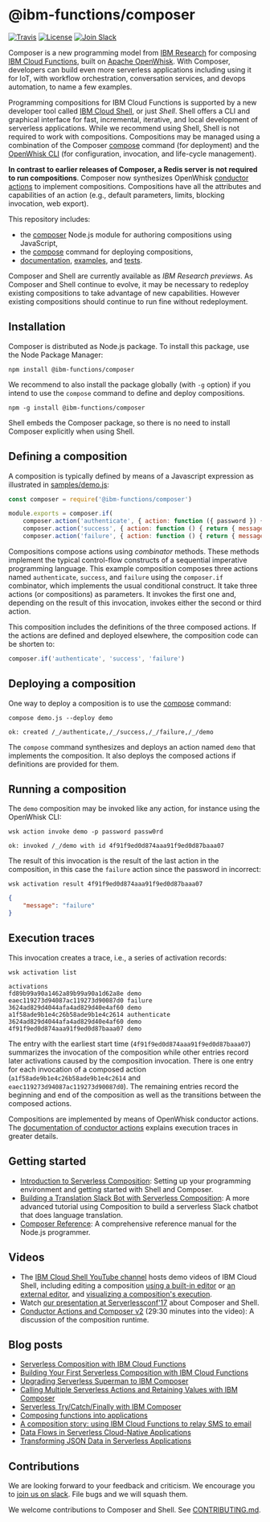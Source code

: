 # @ibm-functions/composer

[![Travis](https://travis-ci.org/ibm-functions/composer.svg?branch=master)](https://travis-ci.org/ibm-functions/composer)
[![License](https://img.shields.io/badge/license-Apache%202.0-blue.svg)](https://opensource.org/licenses/Apache-2.0)
[![Join
Slack](https://img.shields.io/badge/join-slack-9B69A0.svg)](http://slack.openwhisk.org/)

Composer is a new programming model from [IBM
Research](https://ibm.biz/serverless-research) for composing [IBM Cloud
Functions](https://ibm.biz/openwhisk), built on [Apache
OpenWhisk](https://github.com/apache/incubator-openwhisk). With Composer,
developers can build even more serverless applications including using it for
IoT, with workflow orchestration, conversation services, and devops automation,
to name a few examples.

Programming compositions for IBM Cloud Functions is supported by a new developer
tool called [IBM Cloud Shell](https://github.com/ibm-functions/shell), or just
_Shell_. Shell offers a CLI and graphical interface for fast, incremental,
iterative, and local development of serverless applications. While we recommend
using Shell, Shell is not required to work with compositions. Compositions may
be managed using a combination of the Composer [compose](docs/COMPOSE.md) command
(for deployment) and the [OpenWhisk
CLI](https://console.bluemix.net/openwhisk/learn/cli) (for configuration,
invocation, and life-cycle management).

**In contrast to earlier releases of Composer, a Redis server is not required to
run compositions**. Composer now synthesizes OpenWhisk [conductor
actions](https://github.com/apache/incubator-openwhisk/blob/master/docs/conductors.md)
to implement compositions. Compositions have all the attributes and capabilities
of an action (e.g., default parameters, limits, blocking invocation, web
export).

This repository includes:
* the [composer](docs/COMPOSER.md) Node.js module for authoring compositions using
  JavaScript,
* the [compose](docs/COMPOSE.md) command for deploying compositions,
* [documentation](docs), [examples](samples), and [tests](test).

Composer and Shell are currently available as _IBM Research previews_. As
Composer and Shell continue to evolve, it may be necessary to redeploy existing
compositions to take advantage of new capabilities. However existing
compositions should continue to run fine without redeployment.

## Installation

Composer is distributed as Node.js package. To install this package, use the
Node Package Manager:
```
npm install @ibm-functions/composer
```
We recommend to also install the package globally (with `-g` option) if you intend to
use the `compose` command to define and deploy compositions.
```
npm -g install @ibm-functions/composer
```
Shell embeds the Composer package, so there is no need to install
Composer explicitly when using Shell.

## Defining a composition

A composition is typically defined by means of a Javascript expression as
illustrated in [samples/demo.js](samples/demo.js):
```javascript
const composer = require('@ibm-functions/composer')

module.exports = composer.if(
    composer.action('authenticate', { action: function ({ password }) { return { value: password === 'abc123' } } }),
    composer.action('success', { action: function () { return { message: 'success' } } }),
    composer.action('failure', { action: function () { return { message: 'failure' } } }))
```
Compositions compose actions using _combinator_ methods. These methods
implement the typical control-flow constructs of a sequential imperative
programming language. This example composition composes three actions named
`authenticate`, `success`, and `failure` using the `composer.if` combinator,
which implements the usual conditional construct. It take three actions (or
compositions) as parameters. It invokes the first one and, depending on the
result of this invocation, invokes either the second or third action.

 This composition includes the definitions of the three composed actions. If the
 actions are defined and deployed elsewhere, the composition code can be shorten
 to:
```javascript
composer.if('authenticate', 'success', 'failure')
```

## Deploying a composition

One way to deploy a composition is to use the [compose](docs/COMPOSE.md) command:
```
compose demo.js --deploy demo
```
```
ok: created /_/authenticate,/_/success,/_/failure,/_/demo
```
The `compose` command synthesizes and deploys an action named `demo` that
implements the composition. It also deploys the composed actions if definitions
are provided for them.

## Running a composition

The `demo` composition may be invoked like any action, for instance using the
OpenWhisk CLI:
```
wsk action invoke demo -p password passw0rd
```
```
ok: invoked /_/demo with id 4f91f9ed0d874aaa91f9ed0d87baaa07
```
The result of this invocation is the result of the last action in the
composition, in this case the `failure` action since the password in incorrect:
```
wsk activation result 4f91f9ed0d874aaa91f9ed0d87baaa07
```
```json
{
    "message": "failure"
}
```
## Execution traces

This invocation creates a trace, i.e., a series of activation records:
```
wsk activation list
```
```
activations
fd89b99a90a1462a89b99a90a1d62a8e demo
eaec119273d94087ac119273d90087d0 failure
3624ad829d4044afa4ad829d40e4af60 demo
a1f58ade9b1e4c26b58ade9b1e4c2614 authenticate
3624ad829d4044afa4ad829d40e4af60 demo
4f91f9ed0d874aaa91f9ed0d87baaa07 demo
```
The entry with the earliest start time (`4f91f9ed0d874aaa91f9ed0d87baaa07`)
summarizes the invocation of the composition while other entries record later
activations caused by the composition invocation. There is one entry for each
invocation of a composed action (`a1f58ade9b1e4c26b58ade9b1e4c2614` and
`eaec119273d94087ac119273d90087d0`). The remaining entries record the beginning
and end of the composition as well as the transitions between the composed
actions.

Compositions are implemented by means of OpenWhisk conductor actions. The
[documentation of conductor
actions](https://github.com/apache/incubator-openwhisk/blob/master/docs/conductors.md)
explains execution traces in greater details.

## Getting started 
* [Introduction to Serverless
  Composition](docs/tutorials/introduction/README.md): Setting up your
  programming environment and getting started with Shell and Composer.
* [Building a Translation Slack Bot with Serverless
  Composition](docs/tutorials/translateBot/README.md): A more advanced tutorial
  using Composition to build a serverless Slack chatbot that does language
  translation.
* [Composer Reference](docs/README.md): A comprehensive reference manual for the
  Node.js programmer.

## Videos
* The [IBM Cloud Shell YouTube
  channel](https://www.youtube.com/channel/UCcu16nIMNclSujJWDOgUI_g) hosts demo
  videos of IBM Cloud Shell, including editing a composition [using a built-in
  editor](https://youtu.be/1wmkSYl7EDM) or [an external
  editor](https://youtu.be/psqoysnVgE4), and [visualizing a composition's
  execution](https://youtu.be/jTaHgDQDZnQ).
* Watch [our presentation at
  Serverlessconf'17](https://acloud.guru/series/serverlessconf/view/ibm-cloud-functions)
  about Composer and Shell.
* [Conductor Actions and Composer
  v2](https://urldefense.proofpoint.com/v2/url?u=https-3A__youtu.be_qkqenC5b1kE&d=DwIGaQ&c=jf_iaSHvJObTbx-siA1ZOg&r=C3zA0dhyHjF4WaOy8EW8kQHtYUl9-dKPdS8OrjFeQmE&m=vCx7thSf3YtT7x3Pe2DaLYw-dcjU1hNIfDkTM_21ObA&s=MGh9y3vSvssj1xTzwEurJ6TewdE7Dr2Ycs10Tix8sNg&e=)
  (29:30 minutes into the video): A discussion of the composition runtime.

## Blog posts
* [Serverless Composition with IBM Cloud
  Functions](https://www.raymondcamden.com/2017/10/09/serverless-composition-with-ibm-cloud-functions/)
* [Building Your First Serverless Composition with IBM Cloud
  Functions](https://www.raymondcamden.com/2017/10/18/building-your-first-serverless-composition-with-ibm-cloud-functions/)
* [Upgrading Serverless Superman to IBM
  Composer](https://www.raymondcamden.com/2017/10/20/upgrading-serverless-superman-to-ibm-composer/)
* [Calling Multiple Serverless Actions and Retaining Values with IBM
  Composer](https://www.raymondcamden.com/2017/10/25/calling-multiple-serverless-actions-and-retaining-values-with-ibm-composer/)
* [Serverless Try/Catch/Finally with IBM
  Composer](https://www.raymondcamden.com/2017/11/22/serverless-trycatchfinally-with-ibm-composer/)
* [Composing functions into
  applications](https://medium.com/openwhisk/composing-functions-into-applications-70d3200d0fac)
* [A composition story: using IBM Cloud Functions to relay SMS to
  email](https://medium.com/openwhisk/a-composition-story-using-ibm-cloud-functions-to-relay-sms-to-email-d67fc65d29c)
* [Data Flows in Serverless Cloud-Native
  Applications](http://heidloff.net/article/serverless-data-flows)
* [Transforming JSON Data in Serverless
  Applications](http://heidloff.net/article/transforming-json-serverless)

## Contributions
We are looking forward to your feedback and criticism. We encourage you to [join
us on slack](http://ibm.biz/composer-users). File bugs and we will squash them.

We welcome contributions to Composer and Shell. See
[CONTRIBUTING.md](CONTRIBUTING.md).
